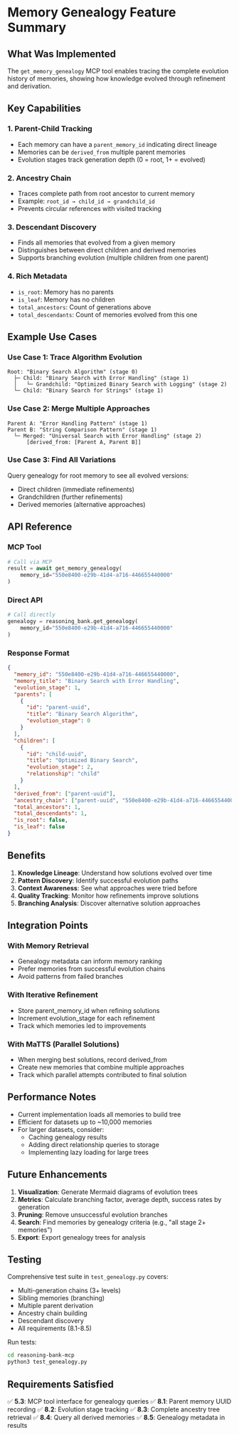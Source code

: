 # Memory Genealogy Feature Summary

## What Was Implemented

The `get_memory_genealogy` MCP tool enables tracing the complete evolution history of memories, showing how knowledge evolved through refinement and derivation.

## Key Capabilities

### 1. Parent-Child Tracking
- Each memory can have a `parent_memory_id` indicating direct lineage
- Memories can be `derived_from` multiple parent memories
- Evolution stages track generation depth (0 = root, 1+ = evolved)

### 2. Ancestry Chain
- Traces complete path from root ancestor to current memory
- Example: `root_id → child_id → grandchild_id`
- Prevents circular references with visited tracking

### 3. Descendant Discovery
- Finds all memories that evolved from a given memory
- Distinguishes between direct children and derived memories
- Supports branching evolution (multiple children from one parent)

### 4. Rich Metadata
- `is_root`: Memory has no parents
- `is_leaf`: Memory has no children
- `total_ancestors`: Count of generations above
- `total_descendants`: Count of memories evolved from this one

## Example Use Cases

### Use Case 1: Trace Algorithm Evolution
```
Root: "Binary Search Algorithm" (stage 0)
  ├─ Child: "Binary Search with Error Handling" (stage 1)
  │   └─ Grandchild: "Optimized Binary Search with Logging" (stage 2)
  └─ Child: "Binary Search for Strings" (stage 1)
```

### Use Case 2: Merge Multiple Approaches
```
Parent A: "Error Handling Pattern" (stage 1)
Parent B: "String Comparison Pattern" (stage 1)
  └─ Merged: "Universal Search with Error Handling" (stage 2)
      [derived_from: [Parent A, Parent B]]
```

### Use Case 3: Find All Variations
Query genealogy for root memory to see all evolved versions:
- Direct children (immediate refinements)
- Grandchildren (further refinements)
- Derived memories (alternative approaches)

## API Reference

### MCP Tool
```python
# Call via MCP
result = await get_memory_genealogy(
    memory_id="550e8400-e29b-41d4-a716-446655440000"
)
```

### Direct API
```python
# Call directly
genealogy = reasoning_bank.get_genealogy(
    memory_id="550e8400-e29b-41d4-a716-446655440000"
)
```

### Response Format
```json
{
  "memory_id": "550e8400-e29b-41d4-a716-446655440000",
  "memory_title": "Binary Search with Error Handling",
  "evolution_stage": 1,
  "parents": [
    {
      "id": "parent-uuid",
      "title": "Binary Search Algorithm",
      "evolution_stage": 0
    }
  ],
  "children": [
    {
      "id": "child-uuid",
      "title": "Optimized Binary Search",
      "evolution_stage": 2,
      "relationship": "child"
    }
  ],
  "derived_from": ["parent-uuid"],
  "ancestry_chain": ["parent-uuid", "550e8400-e29b-41d4-a716-446655440000"],
  "total_ancestors": 1,
  "total_descendants": 1,
  "is_root": false,
  "is_leaf": false
}
```

## Benefits

1. **Knowledge Lineage**: Understand how solutions evolved over time
2. **Pattern Discovery**: Identify successful evolution paths
3. **Context Awareness**: See what approaches were tried before
4. **Quality Tracking**: Monitor how refinements improve solutions
5. **Branching Analysis**: Discover alternative solution approaches

## Integration Points

### With Memory Retrieval
- Genealogy metadata can inform memory ranking
- Prefer memories from successful evolution chains
- Avoid patterns from failed branches

### With Iterative Refinement
- Store parent_memory_id when refining solutions
- Increment evolution_stage for each refinement
- Track which memories led to improvements

### With MaTTS (Parallel Solutions)
- When merging best solutions, record derived_from
- Create new memories that combine multiple approaches
- Track which parallel attempts contributed to final solution

## Performance Notes

- Current implementation loads all memories to build tree
- Efficient for datasets up to ~10,000 memories
- For larger datasets, consider:
  - Caching genealogy results
  - Adding direct relationship queries to storage
  - Implementing lazy loading for large trees

## Future Enhancements

1. **Visualization**: Generate Mermaid diagrams of evolution trees
2. **Metrics**: Calculate branching factor, average depth, success rates by generation
3. **Pruning**: Remove unsuccessful evolution branches
4. **Search**: Find memories by genealogy criteria (e.g., "all stage 2+ memories")
5. **Export**: Export genealogy trees for analysis

## Testing

Comprehensive test suite in `test_genealogy.py` covers:
- Multi-generation chains (3+ levels)
- Sibling memories (branching)
- Multiple parent derivation
- Ancestry chain building
- Descendant discovery
- All requirements (8.1-8.5)

Run tests:
```bash
cd reasoning-bank-mcp
python3 test_genealogy.py
```

## Requirements Satisfied

✅ **5.3**: MCP tool interface for genealogy queries
✅ **8.1**: Parent memory UUID recording
✅ **8.2**: Evolution stage tracking
✅ **8.3**: Complete ancestry tree retrieval
✅ **8.4**: Query all derived memories
✅ **8.5**: Genealogy metadata in results
